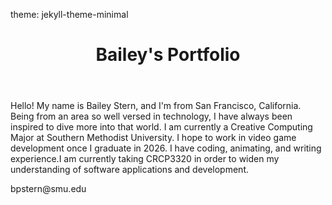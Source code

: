 theme: jekyll-theme-minimal

<body>
  <header>
    <h1>Bailey's Portfolio</h1>
  </header>

  <main>
    <p>Hello! My name is Bailey Stern, and I'm from San Francisco, California. Being from an area so well versed in technology, I have always been inspired to dive more into that world. I am currently a Creative Computing Major at Southern Methodist University. I hope to work in video game development once I graduate in 2026. I have coding, animating, and writing experience.I am currently taking CRCP3320 in order to widen my understanding of software applications and development. </p>
  </main>

  <footer>
    <p>bpstern@smu.edu</p>
  </footer>
</body>

